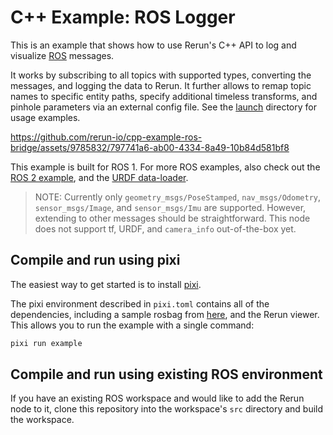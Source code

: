 # C++ Example: ROS Logger

This is an example that shows how to use Rerun's C++ API to log and visualize [ROS](https://www.ros.org/) messages. 

It works by subscribing to all topics with supported types, converting the messages, and logging the data to Rerun. It further allows to remap topic names to specific entity paths, specify additional timeless transforms, and pinhole parameters via an external config file. See the [launch](./rerun_logger/launch/) directory for usage examples.

https://github.com/rerun-io/cpp-example-ros-bridge/assets/9785832/797741a6-ab00-4334-8a49-10b84d581bf8

This example is built for ROS 1. For more ROS examples, also check out the [ROS 2 example](https://www.rerun.io/docs/howto/ros2-nav-turtlebot), and the [URDF data-loader](https://github.com/rerun-io/rerun-loader-python-example-urdf).

> NOTE: Currently only `geometry_msgs/PoseStamped`, `nav_msgs/Odometry`, `sensor_msgs/Image`, and `sensor_msgs/Imu` are supported. However, extending to other messages should be straightforward. This node does not support tf, URDF, and `camera_info` out-of-the-box yet.

## Compile and run using pixi
The easiest way to get started is to install [pixi](https://prefix.dev/docs/pixi/overview).

The pixi environment described in `pixi.toml` contains all of the dependencies, including a sample rosbag from [here](https://fpv.ifi.uzh.ch/datasets/), and the Rerun viewer. This allows you to run the example with a single command:
```bash
pixi run example
```

## Compile and run using existing ROS environment
If you have an existing ROS workspace and would like to add the Rerun node to it, clone this repository into the workspace's `src` directory and build the workspace.
